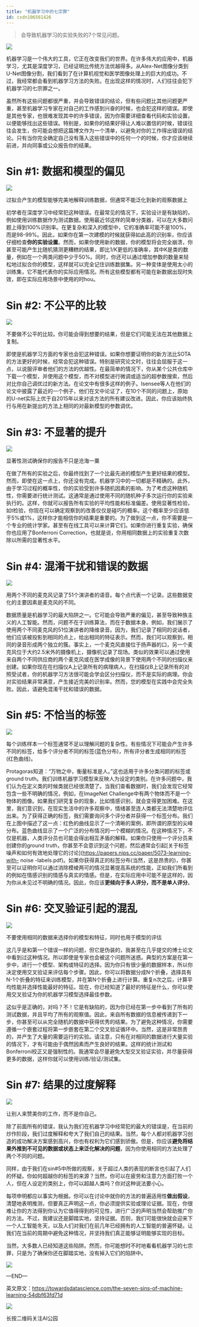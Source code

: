 ```yaml
---
title: "机器学习中的七宗罪"
id: csdn106561426
---
```


> 会导致机器学习的实验失败的7个常见问题。

![](../img/6af2a6a8fde89f0d610481f6f6fbc62b.png)

机器学习是一个伟大的工具，它正在改变我们的世界。在许多伟大的应用中，机器学习，尤其是深度学习，已经证明比传统方法优越得多。从Alex-Net图像分类到U-Net图像分割，我们看到了在计算机视觉和医学图像处理上的巨大的成功。不过，我经常都会看到机器学习方法的失败。在出现这样的情况时，人们往往会犯下机器学习的七宗罪之一。

虽然所有这些问题都很严重，并会导致错误的结论，但有些问题比其他问题更严重，甚至机器学习专家在对自己的工作感到兴奋的时候，也会犯这样的错误。即使是其他专家，也很难发现其中的许多错误，因为你需要详细查看代码和实验设置，以便能够找出这些错误。特别是，如果你的结果好得让人难以置信的时候，错误往往会发生，你可能会想把这篇博文作为一个清单，以避免对你的工作得出错误的结论。只有当你完全确定自己没有落入这些错误中的任何一个的时候，你才应该继续前进，并向同事或公众报告你的结果。

# Sin #1: 数据和模型的偏见

![](../img/3b9d8fa9bdc5ebb5354b12c6ac75b7b5.png)

过拟合产生的模型能够完美地解释训练数据，但通常不能泛化到新的观察数据上

初学者在深度学习中经常犯这种错误。在最常见的情况下，实验设计是有缺陷的，例如使用训练数据作为测试数据。使用最近邻这样的简单分类器，可以在大多数问题上得到100%识别率。在更复杂和深入的模型中，它的准确率可能不是100%，而是98-99%。因此，如果你在第一次建模的时候就获得如此高的识别率，你应该仔细检查**你的实验设置**。然而，如果你使用新的数据，你的模型将会完全崩溃，你甚至可能产生比随机猜测更糟糕的结果，即比1/K更低的准确率，其中K是类的数量，例如在一个两类问题中少于50%。同时，你还可以通过增加参数的数量来轻松地过拟合你的模型，这样就可以完全记住训练数据集。另一种变体是使用太小的训练集，它不能代表你的实际应用情况。所有这些模型都有可能在新数据出现时失效，即在实际应用场景中使用的时hou。

# Sin #2: 不公平的比较

![](../img/86e0a0dd2f76a5f2312bfd299615a2c5.png)

不要做不公平的比较。你可能会得到想要的结果，但是它们可能无法在其他数据上复制。

即使是机器学习方面的专家也会犯这种错误。如果你想要证明你的新方法比SOTA的方法更好的时候，经常会犯这种错误。特别是研究论文时，往往会屈服于这一点，以说服评审者他们的方法的优越性。在最简单的情况下，你从某个公共仓库中下载一个模型，并使用这个模型，而不对模型进行微调或适当的超参数搜索，然后对比你自己调优过的新方法。在论文中有很多这样的例子。Isensee等人在他们的论文中披露了最近的一个例子，他们在文中论证了，在10个不同的问题上，原始的U-net实际上优于自2015年以来对该方法的所有建议改进。因此，你应该始终执行与用在新提出的方法上相同的对最新模型的参数调优。

# Sin #3: 不显著的提升

![](../img/a0e2e24f43a792c0c3c9a3075ef4ea25.png)

显著性测试确保你的报告不只是沧海一粟

在做了所有的实验之后，你最终找到了一个比最先进的模型产生更好结果的模型。然而，即使在这一点上，你还没有完成。机器学习中的一切都是不精确的。此外，由于学习过程的概率性，你的实验受到许多随机因素的影响。为了考虑这种随机性，你需要进行统计测试。这通常是通过使用不同的随机种子多次运行你的实验来执行的。这样，你就可以报告所有实验的平均性能和标准偏差。使用显著性检验，如t检验，你现在可以确定观察到的改善仅仅是碰巧的概率。这个概率至少应该低于5%或1%，这样你才能相信你的结果是重要的。为了做到这一点，你不需要是一个专业的统计学家。甚至有在线工具可以来计算它们。如果你进行重复实验，确保你也应用了Bonferroni Correction，也就是说，你用相同数据上的实验重复次数除以所需的显著性水平。

# Sin #4: 混淆干扰和错误的数据

![](../img/dce7449d4228d9b5f80ac114a0fe5dc8.png)

用两个不同的麦克风记录了51个演讲者的语音。每个点代表一个记录。这些数据变化的主要因素是麦克风的不同。

数据质量是机器学习的最大陷阱之一。它可能会导致严重的偏见，甚至导致种族主义的人工智能。然而，问题不在于训练算法，而在于数据本身。例如，我们展示了使用两个不同麦克风的51位演讲者的降维录音。因为，我们记录了相同的说话者，他们应该被投影到相同的点上，给出相同的特征表示。然而，我们可以观察到，相同的录音形成两个独立的簇。事实上，一个麦克风直接位于扬声器的口，另一个麦克风位于大约2.5米外的摄像机上，摄像机记录了现场。类似的效果可以通过使用来自两个不同供应商的两个麦克风或在医学成像的背景下使用两个不同的扫描仪来创建。如果你现在在扫描仪A上记录所有的病理病人，在扫描仪B上记录所有的对照受试者，你的机器学习方法很可能会学会区分扫描仪，而不是实际的病理。你会对实验结果非常满意，产生接近完美的识别率。然而，您的模型在实践中会完全失败。因此，请避免混淆干扰和错误的数据。

# Sin #5: 不恰当的标签

![](../img/2da34826603a0e75f9ef5c69de33031d.png)

每个训练样本一个标签通常不足以理解问题的复杂性。有些情况下可能会产生许多不同的标签，给多个评分者不同的标签(蓝色分布)，所有评分者生成相同的标签(红色曲线)。

Protagoras知道：“万物之中，衡量标准是人。”这也适用于许多分类问题的标签或ground truth。我们训练机器学习模型来反映人为设定的类别。在许多问题中，我们认为在定义类的时候类就已经很清楚了。当我们查看数据时，我们会发现它经常包含一些不明确的情况，例如，在ImageNet Challenge中有两个物体而不是一个物体的图像。如果我们研究复杂的现象，比如情感识别，就会变得更加困难。在这里，我们意识到，在现实生活中的许多观察中，情绪甚至连人类都无法清楚地评估出来。为了获得正确的标签，我们需要询问多个评分者并获得一个标签分布。我们在上图中描述了这一点：红色的曲线显示了一个清晰的案例，即所谓的原型的尖峰分布。蓝色曲线显示了一个广泛的分布情况的一个模糊的情况。在这种情况下，不仅是机器，人类评分员也可能会得出相互矛盾的解释。如果你只使用一个评分员来创建你的ground truth，你甚至不会意识到这个问题，然后通常会引起[关于标签噪声和如何有效地处理它的讨论](https://papers.nips.cc/paper/5073-learning-with- noise -labels.pdf)。如果你获得真正的标签分布(当然，这是昂贵的)，你甚至可以证明你可以通过消除模棱两可的情况显著提高系统的性能，正如我们所看到的例如在情感识别的情感与真实的情感。但是，在实际应用中可能不是这样的，因为你从未见过不明确的情况。因此，你应该**更倾向于多人评分，而不是单人评分**。

# Sin #6: 交叉验证引起的混乱

![](../img/8707fa7d0061f9e570483589b8f253e5.png)

不要使用相同的数据来选择你的模型和特征，同时也用于模型的评估

这几乎是和第一个错误一样的问题，但它是伪装的，我甚至在几乎提交的博士论文中看到过这种情况。所以即使是专家也会被这个问题所迷惑。典型的方案是在第一步中，进行一个模型、架构或特征的选择。因为你只有很少量的数据样本，所以你决定使用交叉验证来评估每个步骤。因此，你可以将数据分成N个折叠，选择具有N-1个折叠的特征来训练模型，并在第N个折叠上进行计算。重复n次之后，计算平均性能并选择性能最好的特征。现在，你已经知道了最好的特征是什么，你可以使用交叉验证为你的机器学习模型选择最佳参数。

这似乎是正确的，对吗？不！它是有缺陷的，因为你已经在第一步中看到了所有的测试数据，并且平均了所有的观察值。因此，来自所有数据的信息被传递到下一步，你甚至可以从完全随机的数据中获得优秀的结果。为了避免这种情况，你需要遵循一个嵌套过程将第一步嵌套在第二个交叉验证循环中。当然，这是非常昂贵的，并产生了大量的需要运行的实验。请注意，只有在对相同的数据进行大量实验的情况下，才有可能由于偶然因素而产生良好的结果。这样的统计测试和Bonferroni校正又是强制性的。我通常会尽量避免大型交叉验证实验，并尽量获得更多的数据，这样你就可以使用训练/验证/测试集。

# Sin #7: 结果的过度解释

![](../img/385b304a073c3561ded1a9781d01357b.png)

让别人来赞美你的工作，而不是你自己。

除了前面所有的错误，我认为我们在机器学习中经常犯的最大的错误是，在当前的炒作阶段，我们过度解释和夸大了我们自己的结果。当然，每个人都对机器学习创造的成功解决方案感到高兴，你也有权利为它们感到骄傲。但是，你应该**避免将结果外推到不可见的数据或状态上来泛化解决的问题**，因为你使用相同的方法处理了两个不同的问题。

同样，由于我们在sin#5中所做的观察，关于超过人类的表现的断言也引起了人们的怀疑。你如何超越你的标签的来源？当然，你可以在疲劳和注意力方面打败一个人，但在人设定的类别上，你可以超越人类吗？你对这种说法要小心。

每项申明都应以事实为根据。你可以在讨论中就你的方法的普遍适用性**做出假设**，清楚地表明推测，但要真正声明这一点，你必须提供实验或理论证据。现在，你很难让你的方法得到你认为它值得得到的可见性，进行广泛的声明当然会帮助推广你的方法。不过，我建议还是脚踏实地，坚持证据。否则，我们可能很快就会迎来下一个人工智能冬天，以及人们对我们在前几年已经拥有的人工智能的普遍怀疑。让我们在当前的周期中避免这种情况，并坚持我们真正能够证明能够实现的目标。

当然，大多数人已经知道这些陷阱。然而，你可能想时不时地看看机器学习的七宗罪，只是为了确保你还在脚踏实地，没有掉入它们的陷阱中。

![](../img/3ee9c3823d92c051b968a017ece8e70a.png)

—END—

英文原文：https://towardsdatascience.com/the-seven-sins-of-machine-learning-54dbf63fd71d

![](../img/6f582c8ea30b5178fa95a071d6e31853.png)

长按二维码关注AI公园